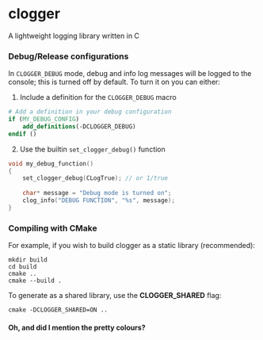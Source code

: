 # clogger
A lightweight logging library written in C
### Debug/Release configurations
In `CLOGGER_DEBUG` mode, debug and info log messages will be logged to the console; this is turned off by default. To turn it on you can either:
1. Include a definition for the `CLOGGER_DEBUG` macro
```cmake
# Add a definition in your debug configuration
if (MY_DEBUG_CONFIG)
    add_definitions(-DCLOGGER_DEBUG)
endif ()
```
2. Use the builtin `set_clogger_debug()` function
```c
void my_debug_function()
{
    set_clogger_debug(CLogTrue); // or 1/true
    
    char* message = "Debug mode is turned on";
    clog_info("DEBUG FUNCTION", "%s", message);
}
```
### Compiling with CMake
For example, if you wish to build clogger as a static library (recommended):
```shell
mkdir build
cd build
cmake ..
cmake --build .
```
To generate as a shared library, use the **CLOGGER_SHARED** flag:
```shell
cmake -DCLOGGER_SHARED=ON ..
```
#### Oh, and did I mention the pretty colours?